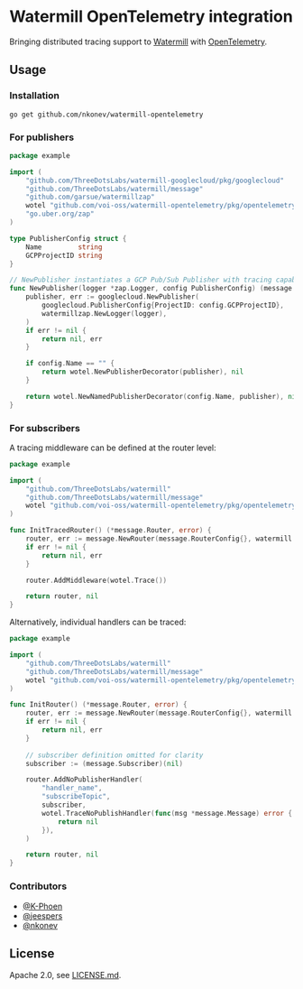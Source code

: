 # Watermill OpenTelemetry integration

Bringing distributed tracing support to [Watermill](https://watermill.io/) with [OpenTelemetry](https://opentelemetry.io/). 

## Usage

### Installation

```shell
go get github.com/nkonev/watermill-opentelemetry
```

### For publishers

```go
package example

import (
    "github.com/ThreeDotsLabs/watermill-googlecloud/pkg/googlecloud"
    "github.com/ThreeDotsLabs/watermill/message"
    "github.com/garsue/watermillzap"
    wotel "github.com/voi-oss/watermill-opentelemetry/pkg/opentelemetry"
    "go.uber.org/zap"
)

type PublisherConfig struct {
	Name         string
	GCPProjectID string
}

// NewPublisher instantiates a GCP Pub/Sub Publisher with tracing capabilities.
func NewPublisher(logger *zap.Logger, config PublisherConfig) (message.Publisher, error) {
	publisher, err := googlecloud.NewPublisher(
        googlecloud.PublisherConfig{ProjectID: config.GCPProjectID},
        watermillzap.NewLogger(logger),
    )
	if err != nil {
		return nil, err
	}

	if config.Name == "" {
		return wotel.NewPublisherDecorator(publisher), nil
	}

	return wotel.NewNamedPublisherDecorator(config.Name, publisher), nil
}
```

### For subscribers

A tracing middleware can be defined at the router level:

```go
package example

import (
	"github.com/ThreeDotsLabs/watermill"
	"github.com/ThreeDotsLabs/watermill/message"
    wotel "github.com/voi-oss/watermill-opentelemetry/pkg/opentelemetry"
)

func InitTracedRouter() (*message.Router, error) {
	router, err := message.NewRouter(message.RouterConfig{}, watermill.NopLogger{})
	if err != nil {
		return nil, err
	}

	router.AddMiddleware(wotel.Trace())

	return router, nil
}
```

Alternatively, individual handlers can be traced: 

```go
package example

import (
	"github.com/ThreeDotsLabs/watermill"
	"github.com/ThreeDotsLabs/watermill/message"
    wotel "github.com/voi-oss/watermill-opentelemetry/pkg/opentelemetry"
)

func InitRouter() (*message.Router, error) {
	router, err := message.NewRouter(message.RouterConfig{}, watermill.NopLogger{})
	if err != nil {
		return nil, err
	}
    
    // subscriber definition omitted for clarity
    subscriber := (message.Subscriber)(nil)

	router.AddNoPublisherHandler(
        "handler_name",
        "subscribeTopic",
        subscriber,
        wotel.TraceNoPublishHandler(func(msg *message.Message) error {
            return nil
        }),
    )

	return router, nil
}
```

### Contributors

- [@K-Phoen](https://github.com/K-Phoen)
- [@jeespers](https://github.com/jeespers)
- [@nkonev](https://github.com/nkonev)

## License

Apache 2.0, see [LICENSE.md](LICENSE.md).
